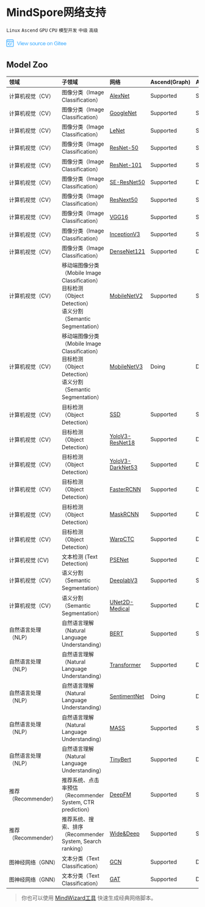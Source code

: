 # MindSpore网络支持

`Linux` `Ascend` `GPU` `CPU` `模型开发` `中级` `高级`

[![查看源文件](./_static/logo_source.png)](https://gitee.com/mindspore/docs/blob/r1.0/docs/note/source_zh_cn/network_list_ms.md)

## Model Zoo

|  领域 | 子领域  | 网络   | Ascend(Graph) | Ascend(PyNative) | GPU(Graph) | GPU(PyNaitve) | CPU(Graph)
|:----  |:-------  |:----   |:----    |:----    |:---- |:---- |:----
|计算机视觉（CV） | 图像分类（Image Classification）  | [AlexNet](https://gitee.com/mindspore/mindspore/blob/r1.0/model_zoo/official/cv/alexnet/src/alexnet.py)   |  Supported |  Supported |  Supported |  Supported | Doing
| 计算机视觉（CV）  | 图像分类（Image Classification）  | [GoogleNet](https://gitee.com/mindspore/mindspore/blob/r1.0/model_zoo/official/cv/googlenet/src/googlenet.py)                             |  Supported     |  Supported | Supported |  Supported | Doing
| 计算机视觉（CV）  | 图像分类（Image Classification）  | [LeNet](https://gitee.com/mindspore/mindspore/blob/r1.0/model_zoo/official/cv/lenet/src/lenet.py)    |  Supported |  Supported |  Supported |  Supported | Supported
| 计算机视觉（CV）  | 图像分类（Image Classification）  | [ResNet-50](https://gitee.com/mindspore/mindspore/blob/r1.0/model_zoo/official/cv/resnet/src/resnet.py)   |  Supported |  Supported |  Supported |  Supported | Doing
|计算机视觉（CV）  | 图像分类（Image Classification）  | [ResNet-101](https://gitee.com/mindspore/mindspore/blob/r1.0/model_zoo/official/cv/resnet/src/resnet.py)                    |  Supported |  Supported | Supported |  Supported | Doing
|计算机视觉（CV）  | 图像分类（Image Classification）  | [SE-ResNet50](https://gitee.com/mindspore/mindspore/blob/r1.0/model_zoo/official/cv/resnet/src/resnet.py)                    |  Supported | Doing | Doing | Doing | Doing
|计算机视觉（CV）  | 图像分类（Image Classification）  | [ResNext50](https://gitee.com/mindspore/mindspore/blob/r1.0/model_zoo/official/cv/resnext50/src/image_classification.py)         |  Supported |  Supported | Supported |  Supported | Doing
| 计算机视觉（CV）  | 图像分类（Image Classification）  | [VGG16](https://gitee.com/mindspore/mindspore/blob/r1.0/model_zoo/official/cv/vgg16/src/vgg.py)  |  Supported |  Supported |  Supported |  Supported | Doing
| 计算机视觉（CV）  | 图像分类（Image Classification）  | [InceptionV3](https://gitee.com/mindspore/mindspore/blob/r1.0/model_zoo/official/cv/inceptionv3/src/inception_v3.py) |  Supported |  Supported |  Doing |  Doing | Doing
| 计算机视觉（CV）  | 图像分类（Image Classification）  | [DenseNet121](https://gitee.com/mindspore/mindspore/blob/r1.0/model_zoo/official/cv/densenet121/src/network/densenet.py) |  Supported |  Doing |  Doing |  Doing | Doing
| 计算机视觉（CV）  | 移动端图像分类（Mobile Image Classification）<br>目标检测（Object Detection）<br>语义分割（Semantic Segmentation）  | [MobileNetV2](https://gitee.com/mindspore/mindspore/blob/r1.0/model_zoo/official/cv/mobilenetv2/src/mobilenetV2.py)        |  Supported |  Supported |  Supported |  Supported | Doing
| 计算机视觉（CV）  | 移动端图像分类（Mobile Image Classification）<br>目标检测（Object Detection）<br>语义分割（Semantic Segmentation）  | [MobileNetV3](https://gitee.com/mindspore/mindspore/blob/r1.0/model_zoo/official/cv/mobilenetv3/src/mobilenetV3.py)        |  Doing |  Doing |  Supported |  Supported | Doing
|计算机视觉（CV）  | 目标检测（Object Detection）  | [SSD](https://gitee.com/mindspore/mindspore/blob/r1.0/model_zoo/official/cv/ssd/src/ssd.py)      |  Supported |  Supported |Doing |Doing | Doing
| 计算机视觉（CV）  | 目标检测（Object Detection）  | [YoloV3-ResNet18](https://gitee.com/mindspore/mindspore/blob/r1.0/model_zoo/official/cv/yolov3_resnet18/src/yolov3.py)   |  Supported |  Doing |  Doing |  Doing | Doing
| 计算机视觉（CV）  | 目标检测（Object Detection）  | [YoloV3-DarkNet53](https://gitee.com/mindspore/mindspore/blob/r1.0/model_zoo/official/cv/yolov3_darknet53/src/yolo.py)   |  Supported |  Doing |  Doing |  Doing | Doing
| 计算机视觉（CV）  | 目标检测（Object Detection）  | [FasterRCNN](https://gitee.com/mindspore/mindspore/blob/r1.0/model_zoo/official/cv/faster_rcnn/src/FasterRcnn/faster_rcnn_r50.py)  |  Supported |  Doing |  Doing |  Doing | Doing
| 计算机视觉（CV）  | 目标检测（Object Detection）  | [MaskRCNN](https://gitee.com/mindspore/mindspore/blob/r1.0/model_zoo/official/cv/maskrcnn/src/maskrcnn/mask_rcnn_r50.py)  |  Supported |  Doing |  Doing |  Doing | Doing
| 计算机视觉（CV） | 目标检测（Object Detection）  | [WarpCTC](https://gitee.com/mindspore/mindspore/blob/r1.0/model_zoo/official/cv/warpctc/src/warpctc.py)                    |  Supported |  Doing |  Supported |  Supported | Doing
| 计算机视觉 (CV) | 文本检测 (Text Detection)  | [PSENet](https://gitee.com/mindspore/mindspore/blob/r1.0/model_zoo/official/cv/psenet/src/ETSNET/etsnet.py)                |  Supported |  Doing |  Doing |  Doing | Doing
| 计算机视觉（CV） | 语义分割（Semantic Segmentation）  | [DeeplabV3](https://gitee.com/mindspore/mindspore/blob/r1.0/model_zoo/official/cv/deeplabv3/src/nets/deeplab_v3/deeplab_v3.py)                    |  Supported |  Supported |  Doing |  Doing | Doing
| 计算机视觉（CV）  | 语义分割（Semantic Segmentation）  | [UNet2D-Medical](https://gitee.com/mindspore/mindspore/blob/r1.0/model_zoo/official/cv/unet/src/unet/unet_model.py) |  Supported |  Doing |  Doing |  Doing | Doing
| 自然语言处理（NLP） | 自然语言理解（Natural Language Understanding）  | [BERT](https://gitee.com/mindspore/mindspore/blob/r1.0/model_zoo/official/nlp/bert/src/bert_model.py)  |  Supported |  Supported |  Supported |  Supported | Doing
| 自然语言处理（NLP） | 自然语言理解（Natural Language Understanding）  | [Transformer](https://gitee.com/mindspore/mindspore/blob/r1.0/model_zoo/official/nlp/transformer/src/transformer_model.py)  |  Supported |  Doing |  Doing |  Doing | Doing
| 自然语言处理（NLP） | 自然语言理解（Natural Language Understanding）  | [SentimentNet](https://gitee.com/mindspore/mindspore/blob/r1.0/model_zoo/official/nlp/lstm/src/lstm.py)                          |  Doing |  Doing |  Supported |  Supported | Supported
| 自然语言处理（NLP） | 自然语言理解（Natural Language Understanding）  | [MASS](https://gitee.com/mindspore/mindspore/blob/r1.0/model_zoo/official/nlp/mass/src/transformer/transformer_for_train.py)                     |  Supported |  Supported |  Doing |  Doing | Doing
| 自然语言处理（NLP） | 自然语言理解（Natural Language Understanding）  | [TinyBert](https://gitee.com/mindspore/mindspore/blob/r1.0/model_zoo/official/nlp/tinybert/src/tinybert_model.py)                     |  Supported |  Doing |  Supported | Doing | Doing
| 推荐（Recommender） | 推荐系统、点击率预估（Recommender System, CTR prediction）  | [DeepFM](https://gitee.com/mindspore/mindspore/blob/r1.0/model_zoo/official/recommend/deepfm/src/deepfm.py)    |  Supported |  Supported |  Supported | Doing| Doing
| 推荐（Recommender） | 推荐系统、搜索、排序（Recommender System, Search ranking）  | [Wide&Deep](https://gitee.com/mindspore/mindspore/blob/r1.0/model_zoo/official/recommend/wide_and_deep/src/wide_and_deep.py)      |  Supported |  Supported |  Supported | Supported | Doing
| 图神经网络（GNN） | 文本分类（Text Classification）  | [GCN](https://gitee.com/mindspore/mindspore/blob/r1.0/model_zoo/official/gnn/gcn/src/gcn.py)  |  Supported |  Doing |  Doing |  Doing | Doing
| 图神经网络（GNN） | 文本分类（Text Classification）  | [GAT](https://gitee.com/mindspore/mindspore/blob/r1.0/model_zoo/official/gnn/gat/src/gat.py) |  Supported |  Doing |  Doing |  Doing | Doing

> 你也可以使用 [MindWizard工具](https://gitee.com/mindspore/mindinsight/tree/r1.0/mindinsight/wizard/) 快速生成经典网络脚本。
